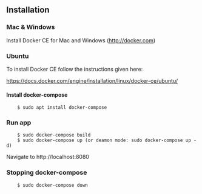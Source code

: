 ## Installation 

### Mac & Windows

Install Docker CE for Mac and Windows (http://docker.com)

### Ubuntu

To install Docker CE follow the instructions given here:

https://docs.docker.com/engine/installation/linux/docker-ce/ubuntu/

#### Install docker-compose

```
    $ sudo apt install docker-compose
```
### Run app

```
    $ sudo docker-compose build
    $ sudo docker-compose up (or deamon mode: sudo docker-compose up -d)
```

Navigate to http://localhost:8080

### Stopping docker-compose
```
    $ sudo docker-compose down
```
